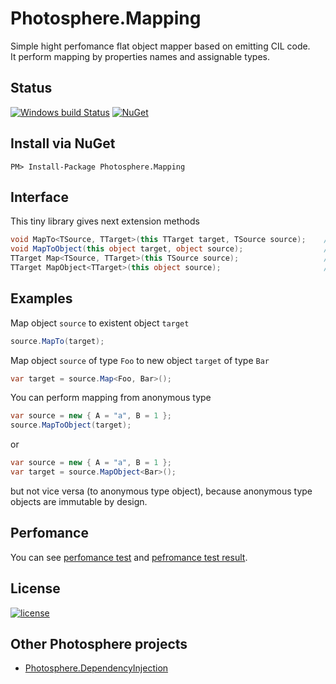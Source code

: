 # Photosphere.Mapping
Simple hight perfomance flat object mapper based on emitting CIL code.<br/>
It perform mapping by properties names and assignable types.

## Status
[![Windows build Status](https://ci.appveyor.com/api/projects/status/github/sunloving/photosphere-mapping?retina=true&svg=true)](https://ci.appveyor.com/project/sunloving/photosphere-mapping)
[![NuGet](https://img.shields.io/nuget/v/Photosphere.Mapping.svg)](https://www.nuget.org/packages/Photosphere.Mapping/)

## Install via NuGet
```
PM> Install-Package Photosphere.Mapping
```

## Interface
This tiny library gives next extension methods
``` C#
void MapTo<TSource, TTarget>(this TTarget target, TSource source);    // Map from existent object to another one
void MapToObject(this object target, object source);                  // Map from existent object to another one
TTarget Map<TSource, TTarget>(this TSource source);                   // Map from existent object to new object
TTarget MapObject<TTarget>(this object source);                       // Map from existent object to new object
```

## Examples
Map object `source` to existent object `target`
``` C#
source.MapTo(target);
```
Map object `source` of type `Foo` to new object `target` of type `Bar`
``` C#
var target = source.Map<Foo, Bar>();
```
You can perform mapping from anonymous type
``` C#
var source = new { A = "a", B = 1 };
source.MapToObject(target);
```
or
``` C#
var source = new { A = "a", B = 1 };
var target = source.MapObject<Bar>();
```
but not vice versa (to anonymous type object), because anonymous type objects are immutable by design.

## Perfomance
You can see [perfomance test](https://github.com/sunloving/photosphere-mapping/blob/master/src/Photosphere.Mapping.Tests/MapPerfomanceTests.cs) and [pefromance test result](https://ci.appveyor.com/project/sunloving/photosphere-mapping/build/tests).

## License
[![license](https://img.shields.io/github/license/mashape/apistatus.svg?maxAge=2592000)](https://github.com/sunloving/photosphere-mapping/blob/master/LICENSE)

## Other Photosphere projects
* [Photosphere.DependencyInjection](https://github.com/sunloving/photosphere-di)
